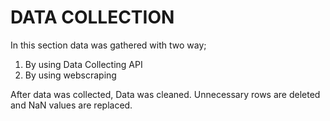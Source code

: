 # DATA COLLECTION
In this section data was gathered with two way;
1. By using Data Collecting API
2. By using webscraping

After data was collected, Data was cleaned. Unnecessary rows are deleted and NaN values are replaced.
